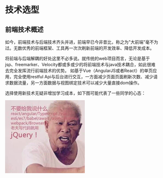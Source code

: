 # 技术选型

## 前端技术概述

如今，前端技术与后端技术齐头并进，前端早已今非昔比，称之为"大前端"毫不为过。无数优秀的前端框架、工具再一次次刷新前端的开发效率、降低开发成本。

将前端与后端解耦的好处这里不必多说。就传统的web项目而言，无论是基于jsp、freemarker、Velocity都或多或少的将前端技术与java技术耦合，如此很难去完全发挥流行前端技术的优势。
如基于Vue（AngularJS或者React）的单页应用，完全使用restful Api与后台进行交互，一方面减少页面页面刷新次数、减少请求数据流量，另一方面数据与视图绑定技术可以减少大量直接dom操作。

选择使用新技术无疑非增加学习成本，如下图可能代表了一些同学的心态：

![](./old-man.jpg)

